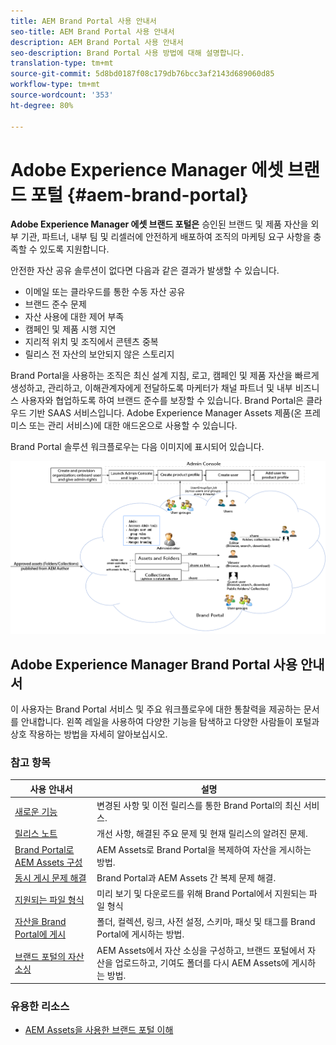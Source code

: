 ```yaml
---
title: AEM Brand Portal 사용 안내서
seo-title: AEM Brand Portal 사용 안내서
description: AEM Brand Portal 사용 안내서
seo-description: Brand Portal 사용 방법에 대해 설명합니다.
translation-type: tm+mt
source-git-commit: 5d8bd0187f08c179db76bcc3af2143d689060d85
workflow-type: tm+mt
source-wordcount: '353'
ht-degree: 80%

---
```



# Adobe Experience Manager 에셋 브랜드 포털 {#aem-brand-portal}

**Adobe Experience Manager 에셋 브랜드 포털은** 승인된 브랜드 및 제품 자산을 외부 기관, 파트너, 내부 팀 및 리셀러에 안전하게 배포하여 조직의 마케팅 요구 사항을 충족할 수 있도록 지원합니다.

안전한 자산 공유 솔루션이 없다면 다음과 같은 결과가 발생할 수 있습니다.

* 이메일 또는 클라우드를 통한 수동 자산 공유
* 브랜드 준수 문제
* 자산 사용에 대한 제어 부족
* 캠페인 및 제품 시행 지연
* 지리적 위치 및 조직에서 콘텐츠 중복
* 릴리스 전 자산의 보안되지 않은 스토리지

Brand Portal을 사용하는 조직은 최신 설계 지침, 로고, 캠페인 및 제품 자산을 빠르게 생성하고, 관리하고, 이해관계자에게 전달하도록 마케터가 채널 파트너 및 내부 비즈니스 사용자와 협업하도록 하여 브랜드 준수를 보장할 수 있습니다.
Brand Portal은 클라우드 기반 SAAS 서비스입니다. Adobe Experience Manager Assets 제품(온 프레미스 또는 관리 서비스)에 대한 애드온으로 사용할 수 있습니다.

Brand Portal 솔루션 워크플로우는 다음 이미지에 표시되어 있습니다.

![](assets/BPWorkflow1.png)

## Adobe Experience Manager Brand Portal 사용 안내서

이 사용자는 Brand Portal 서비스 및 주요 워크플로우에 대한 통찰력을 제공하는 문서를 안내합니다. 왼쪽 레일을 사용하여 다양한 기능을 탐색하고 다양한 사람들이 포털과 상호 작용하는 방법을 자세히 알아보십시오.

### 참고 항목

| 사용 안내서 | 설명 |
|--- |---|
| [새로운 기능](whats-new.md) | 변경된 사항 및 이전 릴리스를 통한 Brand Portal의 최신 서비스. |
| [릴리스 노트](brand-portal-release-notes.md) | 개선 사항, 해결된 주요 문제 및 현재 릴리스의 알려진 문제. |
| [Brand Portal로 AEM Assets 구성](../using/configure-aem-assets-with-brand-portal.md) | AEM Assets로 Brand Portal을 복제하여 자산을 게시하는 방법. |
| [동시 게시 문제 해결](troubleshoot-parallel-publishing.md) | Brand Portal과 AEM Assets 간 복제 문제 해결. |
| [지원되는 파일 형식](brand-portal-supported-formats.md) | 미리 보기 및 다운로드를 위해 Brand Portal에서 지원되는 파일 형식 |
| [자산을 Brand Portal에 게시](brand-portal-sharing-folders.md) | 폴더, 컬렉션, 링크, 사전 설정, 스키마, 패싯 및 태그를 Brand Portal에 게시하는 방법. |
| [브랜드 포털의 자산 소싱](brand-portal-asset-sourcing.md) | AEM Assets에서 자산 소싱을 구성하고, 브랜드 포털에서 자산을 업로드하고, 기여도 폴더를 다시 AEM Assets에 게시하는 방법. |

### 유용한 리소스

* [AEM Assets을 사용한 브랜드 포털 이해](https://docs.adobe.com/content/help/ko-KR/experience-manager-brand-portal/using/home.html)
